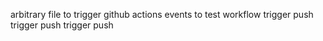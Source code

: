 arbitrary file to trigger github actions events to test workflow
trigger push
trigger push
trigger push
